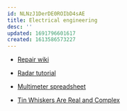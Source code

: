 ```yaml
---
id: NLNzJ1DerDE0ROIbD4sAE
title: Electrical engineering
desc: ''
updated: 1691796601617
created: 1613586573227
---
```


- [Repair wiki](https://repair.wiki)

- [Radar tutorial](https://www.radartutorial.eu/html/sm03.en.html)

- [Multimeter spreadsheet](https://www.eevblog.com/forum/testgear/multimeter-spreadsheet/)

- [Tin Whiskers Are Real and Complex](https://www.analog.com/en/technical-articles/tin-whiskers-are-real-and-complex.html)
